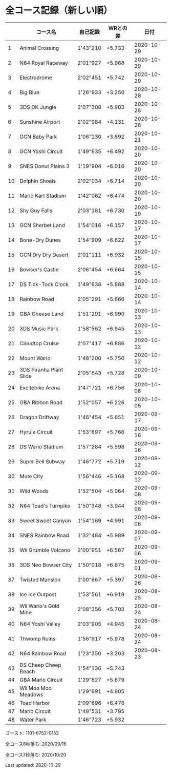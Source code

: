 # 全コース記録（新しい順）

||コース名|自己記録|WRとの差|日付
|--|--|--|--|--|
|1|Animal Crossing|1'43"210|+5.733|2020-10-29|
|2|N64 Royal Raceway|2'01"927|+5.968|2020-10-29|
|3|Electrodrome|2'02"451|+5.742|2020-10-29|
|4|Big Blue|1'26"933|+3.250|2020-10-28|
|5|3DS DK Jungle|2'07"308|+5.903|2020-10-28|
|6|Sunshine Airport|2'02"984|+4.131|2020-10-28|
|7|GCN Baby Park|1'06"130|+3.892|2020-10-21|
|8|GCN Yoshi Circuit|1'49"635|+6.492|2020-10-20|
|9|SNES Donut Plains 3|1'19"904|+6.016|2020-10-20|
|10|Dolphin Shoals|2'02"034|+6.714|2020-10-20|
|11|Mario Kart Stadium|1'42"062|+6.474|2020-10-20|
|12|Shy Guy Falls|2'03"181|+6.730|2020-10-19|
|13|GCN Sherbet Land|1'54"016|+6.157|2020-10-17|
|14|Bone-Dry Dunes|1'54"909|+6.622|2020-10-17|
|15|GCN Dry Dry Desert|2'01"111|+6.932|2020-10-15|
|16|Bowser's Castle|2'06"454|+6.664|2020-10-15|
|17|DS Tick-Tock Clock|1'49"638|+5.888|2020-10-14|
|18|Rainbow Road|2'05"291|+5.666|2020-10-14|
|19|GBA Cheese Land|1'51"291|+6.990|2020-10-13|
|20|3DS Music Park|1'58"562|+6.945|2020-10-13|
|21|Cloudtop Cruise|2'07"417|+6.886|2020-10-12|
|22|Mount Wario|1'48"200|+5.750|2020-10-12|
|23|3DS Piranha Plant Slide|2'05"643|+5.728|2020-10-09|
|24|Excitebike Arena|1'47"721|+6.756|2020-10-08|
|25|GBA Ribbon Road|1'52"057|+6.226|2020-10-05|
|26|Dragon Driftway|1'46"454|+5.651|2020-09-17|
|27|Hyrule Circuit|1'53"697|+5.766|2020-09-16|
|28|DS Wario Stadium|1'57"284|+5.598|2020-09-16|
|29|Super Bell Subway|1'46"772|+5.719|2020-09-12|
|30|Mute City|1'56"446|+5.168|2020-09-12|
|31|Wild Woods|1'52"504|+5.064|2020-09-08|
|32|N64 Toad's Turnpike|1'50"348|+3.944|2020-09-08|
|33|Sweet Sweet Canyon|1'54"189|+4.991|2020-09-08|
|34|SNES Rainbow Road|1'32"484|+5.989|2020-09-07|
|35|Wii Grumble Volcano|2'00"951|+6.567|2020-09-06|
|36|3DS Neo Bowser City|1'50"018|+6.875|2020-09-01|
|37|Twisted Mansion|2'00"667|+5.397|2020-08-26|
|38|Ice Ice Outpost|1'53"561|+6.919|2020-08-25|
|39|Wii Wario's Gold Mine|2'08"356|+5.703|2020-08-24|
|40|N64 Yoshi Valley|2'03"905|+4.945|2020-08-24|
|41|Thwomp Ruins|1'56"917|+5.978|2020-08-24|
|42|N64 Rainbow Road|1'23"350|+3.203|2020-08-23|
|43|DS Cheep Cheep Beach|1'54"136|+5.743||
|44|GBA Mario Circuit|1'29"827|+5.679||
|45|Wii Moo Moo Meadows|1'29"691|+4.805||
|46|Toad Harbor|2'09"696|+6.478||
|47|Mario Circuit|1'49"531|+3.795||
|48|Water Park|1'46"723|+5.932||

ゴースト: 1101-6752-0152

全コース8秒落ち: 2020/09/16

全コース7秒落ち: 2020/10/20

Last updated: 2020-10-29
